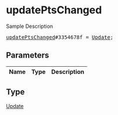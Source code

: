 # updatePtsChanged

Sample Description

<pre>
<a href="../constructor/updatePtsChanged.md">updatePtsChanged</a>#3354678f = <a href="../type/Update.md">Update</a>;
</pre>

## Parameters

| Name | Type | Description |
|------|:----:|-------------|

## Type

[Update](../type/Update.md)
